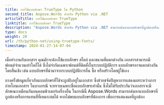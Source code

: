 ```yaml
---
title: การใช้แบบอักษร TrueType ใน Python
second_title: Aspose.Words สำหรับ Python via .NET
articleTitle: การใช้แบบอักษร TrueType
linktitle: การใช้แบบอักษร TrueType
description: "Aspose.Words สำหรับ Python via .NET สามารถค้นหาแบบอักษรที่ถูกต้องหรือการแทนที่ที่เหมาะสมสำหรับการแสดงเอกสารที่ถูกต้อง เพื่อให้แน่ใจว่าความแตกต่างระหว่างเอกสารที่แสดงและต้นฉบับจะมีน้อยที่สุดเมื่อมีข้อมูลเกี่ยวกับแบบอักษรไม่เพียงพอ"
type: docs
weight: 20
url: /th/python-net/using-truetype-fonts/
timestamp: 2024-01-27-14-07-04
---
```


เมื่อทำงานกับเอกสาร คุณมักจะต้องใช้แบบอักษร สไตล์ และขนาดที่แตกต่างกัน เอกสารสามารถมีฟอนต์จำนวนเท่าใดก็ได้ ซึ่งไม่จำกัดเฉพาะฟอนต์ที่ติดตั้งในระบบปฏิบัติการ แบบอักษรอาจแตกต่างกันโดยสิ้นเชิง เช่น แบบอักษรที่นำมาจากระบบปฏิบัติการอื่น ซื้อ หรือสร้างโดยผู้ใช้เอง

บางครั้งข้อมูลเกี่ยวกับแบบอักษรที่ใช้จะถูกฝังอยู่ในเอกสาร ซึ่งช่วยขจัดปัญหาการแสดงผลระหว่างการถ่ายโอนเอกสาร ในบางกรณี จะทราบเฉพาะชื่อแบบอักษรเท่านั้น ซึ่งไม่ได้รับประกันว่าเอกสารจะมีลักษณะเหมือนกันบนคอมพิวเตอร์เครื่องอื่น ในกรณีนี้ Aspose.Words สามารถค้นหาแบบอักษรที่ถูกต้องหรือการแทนที่ที่เหมาะสมได้ หากไม่พบแบบอักษรที่ต้องการ เพื่อการแสดงผลที่ถูกต้อง
